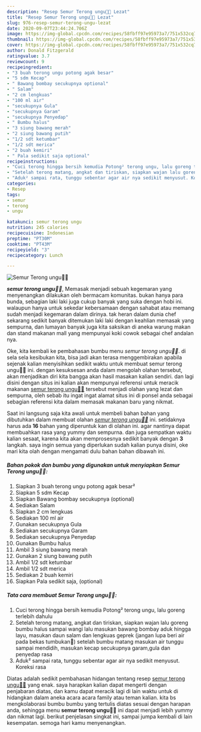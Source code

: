 ```yaml
---
description: "Resep Semur Terong ungu🤤🤤 Lezat"
title: "Resep Semur Terong ungu🤤🤤 Lezat"
slug: 976-resep-semur-terong-ungu-lezat
date: 2020-09-07T23:44:24.706Z
image: https://img-global.cpcdn.com/recipes/58fbff97e95973a7/751x532cq70/semur-terong-ungu🤤🤤-foto-resep-utama.jpg
thumbnail: https://img-global.cpcdn.com/recipes/58fbff97e95973a7/751x532cq70/semur-terong-ungu🤤🤤-foto-resep-utama.jpg
cover: https://img-global.cpcdn.com/recipes/58fbff97e95973a7/751x532cq70/semur-terong-ungu🤤🤤-foto-resep-utama.jpg
author: Donald Fitzgerald
ratingvalue: 3.7
reviewcount: 9
recipeingredient:
- "3 buah terong ungu potong agak besar"
- "5 sdm Kecap"
- " Bawang bombay secukupnya optional"
- " Salam"
- "2 cm lengkuas"
- "100 ml air"
- "secukupnya Gula"
- "secukupnya Garam"
- "secukupnya Penyedap"
- " Bumbu halus"
- "3 siung bawang merah"
- "2 siung bawang putih"
- "1/2 sdt ketumbar"
- "1/2 sdt merica"
- "2 buah kemiri"
- " Pala sedikit saja optional"
recipeinstructions:
- "Cuci terong hingga bersih kemudia Potong² terong ungu, lalu goreng terlebih dahulu"
- "Setelah terong matang, angkat dan tiriskan, siapkan wajan lalu goreng bumbu halus sampai wangi lalu masukan bawang bombay aduk hingga layu, masukan daun salam dan lengkuas geprek (jangan lupa beri air pada bekas tumbukan🤣) setelah bumbu matang masukan air tunggu sampai mendidih, masukan kecap secukupnya garam,gula dan penyedap rasa"
- "Aduk² sampai rata, tunggu sebentar agar air nya sedikit menyusut. Koreksi rasa"
categories:
- Resep
tags:
- semur
- terong
- ungu

katakunci: semur terong ungu 
nutrition: 245 calories
recipecuisine: Indonesian
preptime: "PT30M"
cooktime: "PT43M"
recipeyield: "3"
recipecategory: Lunch

---
```



![Semur Terong ungu🤤🤤](https://img-global.cpcdn.com/recipes/58fbff97e95973a7/751x532cq70/semur-terong-ungu🤤🤤-foto-resep-utama.jpg)

<b><i>semur terong ungu🤤🤤</i></b>, Memasak menjadi sebuah kegemaran yang menyenangkan dilakukan oleh bermacam komunitas. bukan hanya para bunda, sebagian laki laki juga cukup banyak yang suka dengan hobi ini. walaupun hanya untuk sekedar kebersamaan dengan sahabat atau memang sudah menjadi kegemaran dalam dirinya. tak heran dalam dunia chef sekarang sedikit banyak ditemukan laki laki dengan keahlian memasak yang sempurna, dan lumayan banyak juga kita saksikan di aneka warung makan dan stand makanan mall yang mempunyai koki cowok sebagai chef andalan nya.

Oke, kita kembali ke pembahasan bumbu menu <i>semur terong ungu🤤🤤</i>. di sela sela kesibukan kita, bisa jadi akan terasa menggembirakan apabila sejenak kalian menyisihkan sedikit waktu untuk membuat semur terong ungu🤤🤤 ini. dengan kesuksesan anda dalam mengolah olahan tersebut, akan menjadikan diri kita bangga akan hasil masakan kalian sendiri. dan lagi disini dengan situs ini kalian akan mempunyai referensi untuk meracik makanan <u>semur terong ungu🤤🤤</u> tersebut menjadi olahan yang lezat dan sempurna, oleh sebab itu ingat ingat alamat situs ini di ponsel anda sebagai sebagian referensi kita dalam memasak makanan baru yang nikmat.




Saat ini langsung saja kita awali untuk membeli bahan bahan yang dibutuhkan dalam membuat olahan <u><i>semur terong ungu🤤🤤</i></u> ini. setidaknya harus ada <b>16</b> bahan yang diperuntuk kan di olahan ini. agar nantinya dapat membuahkan rasa yang yummy dan sempurna. dan juga sempatkan waktu kalian sesaat, karena kita akan memprosesnya sedikit banyak dengan <b>3</b> langkah. saya ingin semua yang diperlukan sudah kalian punya disini, oke mari kita olah dengan mengamati dulu bahan bahan dibawah ini.

<!--inarticleads1-->

##### Bahan pokok dan bumbu yang digunakan untuk menyiapkan Semur Terong ungu🤤🤤:

1. Siapkan 3 buah terong ungu potong agak besar²
1. Siapkan 5 sdm Kecap
1. Siapkan  Bawang bombay secukupnya (optional)
1. Sediakan  Salam
1. Siapkan 2 cm lengkuas
1. Sediakan 100 ml air
1. Gunakan secukupnya Gula
1. Sediakan secukupnya Garam
1. Sediakan secukupnya Penyedap
1. Gunakan  Bumbu halus
1. Ambil 3 siung bawang merah
1. Gunakan 2 siung bawang putih
1. Ambil 1/2 sdt ketumbar
1. Ambil 1/2 sdt merica
1. Sediakan 2 buah kemiri
1. Siapkan  Pala sedikit saja, (optional)




<!--inarticleads2-->

##### Tata cara membuat Semur Terong ungu🤤🤤:

1. Cuci terong hingga bersih kemudia Potong² terong ungu, lalu goreng terlebih dahulu
1. Setelah terong matang, angkat dan tiriskan, siapkan wajan lalu goreng bumbu halus sampai wangi lalu masukan bawang bombay aduk hingga layu, masukan daun salam dan lengkuas geprek (jangan lupa beri air pada bekas tumbukan🤣) setelah bumbu matang masukan air tunggu sampai mendidih, masukan kecap secukupnya garam,gula dan penyedap rasa
1. Aduk² sampai rata, tunggu sebentar agar air nya sedikit menyusut. Koreksi rasa




Diatas adalah sedikit pembahasan hidangan tentang resep <u>semur terong ungu🤤🤤</u> yang enak. saya harapkan kalian dapat mengerti dengan penjabaran diatas, dan kamu dapat meracik lagi di lain waktu untuk di hidangkan dalam aneka acara acara family atau teman kalian. kita bs mengkolaborasi bumbu bumbu yang tertulis diatas sesuai dengan harapan anda, sehingga menu <b>semur terong ungu🤤🤤</b> ini dapat menjadi lebih yummy dan nikmat lagi. berikut penjelasan singkat ini, sampai jumpa kembali di lain kesempatan. semoga hari kamu menyenangkan.
